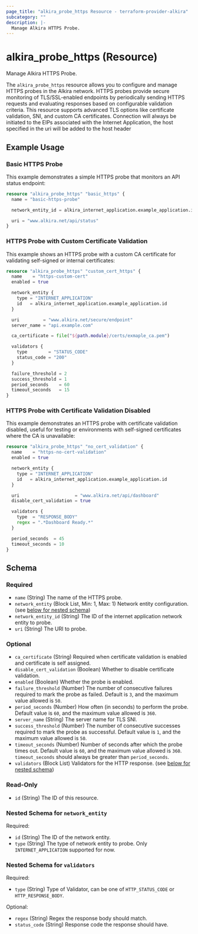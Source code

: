 ```yaml
---
page_title: "alkira_probe_https Resource - terraform-provider-alkira"
subcategory: ""
description: |-
  Manage Alkira HTTPS Probe.
---
```


# alkira_probe_https (Resource)

Manage Alkira HTTPS Probe.

The `alkira_probe_https` resource allows you to configure and manage HTTPS probes in the Alkira network. 
HTTPS probes provide secure monitoring of TLS/SSL-enabled endpoints by periodically sending HTTPS 
requests and evaluating responses based on configurable validation criteria. 
This resource supports advanced TLS options like certificate validation, SNI, and custom CA certificates.
Connection will always be initiated to the EIPs associated with the Internet Application, 
the host specified in the uri will be added to the host header


## Example Usage

### Basic HTTPS Probe
This example demonstrates a simple HTTPS probe that monitors an API status endpoint:
```terraform
resource "alkira_probe_https" "basic_https" {
  name = "basic-https-probe"

  network_entity_id = alkira_internet_application.example_application.id

  uri = "www.alkira.net/api/status"
}
```

### HTTPS Probe with Custom Certificate Validation
This example shows an HTTPS probe with a custom CA certificate for validating self-signed or internal certificates:
```terraform
resource "alkira_probe_https" "custom_cert_https" {
  name    = "https-custom-cert"
  enabled = true

  network_entity {
    type = "INTERNET_APPLICATION"
    id   = alkira_internet_application.example_application.id
  }

  uri         = "www.alkira.net/secure/endpoint"
  server_name = "api.example.com"

  ca_certificate = file("${path.module}/certs/exmaple_ca.pem")

  validators {
    type        = "STATUS_CODE"
    status_code = "200"
  }

  failure_threshold = 2
  success_threshold = 1
  period_seconds    = 60
  timeout_seconds   = 15
}
``` 

### HTTPS Probe with Certificate Validation Disabled
This example demonstrates an HTTPS probe with certificate validation disabled, useful for testing or environments with self-signed certificates where the CA is unavailable:
```terraform
resource "alkira_probe_https" "no_cert_validation" {
  name    = "https-no-cert-validation"
  enabled = true

  network_entity {
    type = "INTERNET_APPLICATION"
    id   = alkira_internet_application.example_application.id
  }

  uri                     = "www.alkira.net/api/dashboard"
  disable_cert_validation = true

  validators {
    type  = "RESPONSE_BODY"
    regex = ".*Dashboard Ready.*"
  }

  period_seconds  = 45
  timeout_seconds = 10
}
``` 
<!-- schema generated by tfplugindocs -->
## Schema

### Required

- `name` (String) The name of the HTTPS probe.
- `network_entity` (Block List, Min: 1, Max: 1) Network entity configuration. (see [below for nested schema](#nestedblock--network_entity))
- `network_entity_id` (String) The ID of the internet application network entity to probe.
- `uri` (String) The URI to probe.

### Optional

- `ca_certificate` (String) Required when certificate validation is enabled and certificate is self assigned.
- `disable_cert_validation` (Boolean) Whether to disable certificate validation.
- `enabled` (Boolean) Whether the probe is enabled.
- `failure_threshold` (Number) The number of consecutive failures required to mark the probe as failed. Default is `3`, and the maximum value allowed is `50`.
- `period_seconds` (Number) How often (in seconds) to perform the probe. Default value is `60`, and the maximum value allowed is `360`.
- `server_name` (String) The server name for TLS SNI.
- `success_threshold` (Number) The number of consecutive successes required to mark the probe as successful. Default value is `1`, and the maximum value allowed is `50`.
- `timeout_seconds` (Number) Number of seconds after which the probe times out. Default value is `60`, and the maximum value allowed is `360`. `timeout_seconds` should always be greater than `period_seconds`.
- `validators` (Block List) Validators for the HTTP response. (see [below for nested schema](#nestedblock--validators))

### Read-Only

- `id` (String) The ID of this resource.

<a id="nestedblock--network_entity"></a>
### Nested Schema for `network_entity`

Required:

- `id` (String) The ID of the network entity.
- `type` (String) The type of network entity to probe. Only `INTERNET_APPLICATION` supported for now.


<a id="nestedblock--validators"></a>
### Nested Schema for `validators`

Required:

- `type` (String) Type of Validator, can be one of `HTTP_STATUS_CODE` or `HTTP_RESPONSE_BODY`.

Optional:

- `regex` (String) Regex the response body should match.
- `status_code` (String) Response code the response should have.


